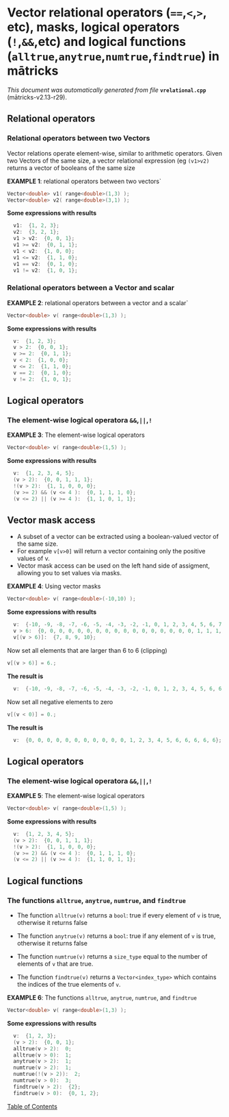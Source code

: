 
# Vector relational operators (`==`,`<`,`>`, etc), masks, logical operators (`!`,`&&`,etc) and logical functions (`alltrue`,`anytrue`,`numtrue`,`findtrue`) in mātricks
_This document was automatically generated from file_ **`vrelational.cpp`** (mātricks-v2.13-r29).

## Relational operators
### Relational operators between two Vectors

Vector relations operate element-wise, similar to arithmetic operators. Given two Vectors of the same size, a vector relational expression (eg `(v1>v2)` returns a vector of booleans of the same size


**EXAMPLE 1**: relational operators between two vectors`
```C++
Vector<double> v1( range<double>(1,3) );
Vector<double> v2( range<double>(3,1) );
```

**Some expressions with results**
```C++
  v1:  {1, 2, 3}; 
  v2:  {3, 2, 1}; 
  v1 > v2:  {0, 0, 1}; 
  v1 >= v2:  {0, 1, 1}; 
  v1 < v2:  {1, 0, 0}; 
  v1 <= v2:  {1, 1, 0}; 
  v1 == v2:  {0, 1, 0}; 
  v1 != v2:  {1, 0, 1}; 
```

### Relational operators between a Vector and scalar


**EXAMPLE 2**: relational operators between a vector and a scalar`
```C++
Vector<double> v( range<double>(1,3) );
```

**Some expressions with results**
```C++
  v:  {1, 2, 3}; 
  v > 2:  {0, 0, 1}; 
  v >= 2:  {0, 1, 1}; 
  v < 2:  {1, 0, 0}; 
  v <= 2:  {1, 1, 0}; 
  v == 2:  {0, 1, 0}; 
  v != 2:  {1, 0, 1}; 
```

## Logical operators
### The element-wise logical operatora `&&`,`||`,`!`


**EXAMPLE 3**: The element-wise logical operators
```C++
Vector<double> v( range<double>(1,5) );
```

**Some expressions with results**
```C++
  v:  {1, 2, 3, 4, 5}; 
  (v > 2):  {0, 0, 1, 1, 1}; 
  !(v > 2):  {1, 1, 0, 0, 0}; 
  (v >= 2) && (v <= 4 ):  {0, 1, 1, 1, 0}; 
  (v <= 2) || (v >= 4 ):  {1, 1, 0, 1, 1}; 
```

## Vector mask access
* A subset of a vector can be extracted using a boolean-valued vector of the same size.
* For example `v[v>0]` will return a vector containing only the positive values of v.
* Vector mask access can be used on the left hand side of assigment, allowing you to set values via masks.


**EXAMPLE 4**: Using vector masks
```C++
Vector<double> v( range<double>(-10,10) );
```

**Some expressions with results**
```C++
  v:  {-10, -9, -8, -7, -6, -5, -4, -3, -2, -1, 0, 1, 2, 3, 4, 5, 6, 7, 8, 9, 10}; 
  v > 6:  {0, 0, 0, 0, 0, 0, 0, 0, 0, 0, 0, 0, 0, 0, 0, 0, 0, 1, 1, 1, 1}; 
  v[(v > 6)]:  {7, 8, 9, 10}; 
```


Now set all elements that are larger than 6 to 6 (clipping)
```C++
v[(v > 6)] = 6.;
```
**The result is**
```C++
  v:  {-10, -9, -8, -7, -6, -5, -4, -3, -2, -1, 0, 1, 2, 3, 4, 5, 6, 6, 6, 6, 6}; 
```


Now set all negative elements to zero
```C++
v[(v < 0)] = 0.;
```
**The result is**
```C++
  v:  {0, 0, 0, 0, 0, 0, 0, 0, 0, 0, 0, 1, 2, 3, 4, 5, 6, 6, 6, 6, 6}; 
```


## Logical operators
### The element-wise logical operatora `&&`,`||`,`!`


**EXAMPLE 5**: The element-wise logical operators
```C++
Vector<double> v( range<double>(1,5) );
```

**Some expressions with results**
```C++
  v:  {1, 2, 3, 4, 5}; 
  (v > 2):  {0, 0, 1, 1, 1}; 
  !(v > 2):  {1, 1, 0, 0, 0}; 
  (v >= 2) && (v <= 4 ):  {0, 1, 1, 1, 0}; 
  (v <= 2) || (v >= 4 ):  {1, 1, 0, 1, 1}; 
```

## Logical functions
### The functions `alltrue`, `anytrue`, `numtrue`, and `findtrue`

* The function `alltrue(v)` returns a `bool`: true if every element of `v` is true, otherwise it returns false

* The function `anytrue(v)` returns a `bool`: true if any element of `v` is true, otherwise it returns false

* The function `numtrue(v)` returns a `size_type` equal to the number of elements of `v` that are true. 

* The function `findtrue(v)` returns a `Vector<index_type>` which contains the indices of the true elements of `v`. 


**EXAMPLE 6**: The functions `alltrue`, `anytrue`, `numtrue`, and `findtrue`
```C++
Vector<double> v( range<double>(1,3) );
```

**Some expressions with results**
```C++
  v:  {1, 2, 3}; 
  (v > 2):  {0, 0, 1}; 
  alltrue(v > 2):  0; 
  alltrue(v > 0):  1; 
  anytrue(v > 2):  1; 
  numtrue(v > 2):  1; 
  numtrue(!(v > 2)):  2; 
  numtrue(v > 0):  3; 
  findtrue(v > 2):  {2}; 
  findtrue(v > 0):  {0, 1, 2}; 
```


[Table of Contents](README.md)
